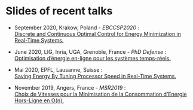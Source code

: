 # Slides of recent talks

* September 2020, Krakow, Poland - *EBCCSP2020* :  
		[Discrete and Continuous Optimal Control for Energy Minimization in Real-Time Systems.](https://raw.githubusercontent.com/ExploitingJobVariability/SlidesRecentTalks/main/SlidesEBCCSP2020.pdf?inline=true)
		
* June 2020, LIG, Inria, UGA, Grenoble, France - *PhD Defense* :  
    [Optimisation d’énergie en-ligne pour les systèmes temps-réels.](https://gitlab.inria.fr/splassar/slides-of-recent-talks/-/raw/master/PhDDefense_June2020.pdf?inline=true)

* Mai 2020, EPFL, Lausanne, Suisse :  
    [Saving Energy By Tuning Processor Speed in Real-Time Systems.](https://gitlab.inria.fr/splassar/slides-of-recent-talks/-/raw/master/Mai2020.pdf?inline=true)

* November 2019, Angers, France - *MSR2019* :  
    [Choix de Vitesses pour la Minimisation de la Consommation d’Energie Hors-Ligne en O(n).](https://raw.githubusercontent.com/ExploitingJobVariability/SlidesRecentTalks/main/MSRSlides2019.pdf?inline=true)
